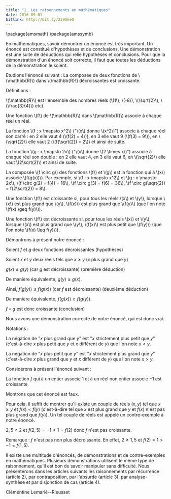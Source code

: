 ```yaml
---
title: "1. Les raisonnements en mathématiques"
date: 2016-09-01
bitlink: http://bit.ly/2z9AkeU
---
```


\package{amsmath}
\package{amssymb}

En mathématiques, savoir démontrer un énoncé est très important. Un énoncé est constitué d'hypothèses et de conclusions. Une démonstration est une suite de déductions qui relie hypothèses et conclusions. Pour que la démonstration d'un énoncé soit correcte, il faut que toutes les déductions de la démonstration le soient.

Etudions l'énoncé suivant : La composée de deux fonctions de \\(\mathbb{R}\\) dans \\(\mathbb{R}\\) décroissantes est croissante.

Définitions :

\\(\mathbb{R}\\) est l'ensemble des nombres réels (\\(1\\), \\(-8\\), \\(\sqrt{2}\\), \\(\frac{3}{4}\\) etc).
 
Une fonction \\(f\\) de \\(\mathbb{R}\\) dans \\(\mathbb{R}\\) associe à chaque réel un réel.

La fonction \\(f : x \mapsto x^2\\) ("\\(x\\) donne \\(x^2\\)") associe à chaque réel son carré : en 2 elle vaut 4 (\\(f(2) = 4\\)), en 3 elle vaut 9 (\\(f(3) = 9\\)), en \\(\sqrt{2}\\) elle vaut 2 (\\(f(\sqrt{2}) = 2\\)) et ainsi de suite.

La fonction \\(g : x \mapsto 2x\\) ("\\(x\\) donne \\(2 \times x\\)") associe à chaque réel son double : en 2 elle vaut 4, en 3 elle vaut 6, en \\(\sqrt{2}\\) elle vaut \\(2\sqrt{2}\\) et ainsi de suite.

La composée \\(f \circ g\\) des fonctions \\(f\\) et \\(g\\) est la fonction qui à \\(x\\) associe \\(f(g(x))\\).
Par exemple, si \\(f : x \mapsto x^2\\) et \\(g : x \mapsto 2x\\), \\(f \circ g(2) = f(4) = 16\\), \\(f \circ g(3) = f(6) = 36\\), \\(f \circ g(\sqrt{2}) = f(2\sqrt{2}) = 8\\).

Une fonction \\(f\\) est croissante si, pour tous les réels \\(x\\) et \\(y\\), lorsque \\(x\\) est plus grand que \\(y\\), \\(f(x)\\) est plus grand que \\(f(y)\\) (que l'on note \\(f(x) \geq f(y)\\)).

Une fonction \\(f\\) est décroissante si, pour tous les réels \\(x\\) et \\(y\\), lorsque \\(x\\) est plus grand que \\(y\\), \\(f(x)\\) est plus petit que \\(f(y)\\) (que l'on note \\(f(x) \leq f(y)\\)).

Démontrons à présent notre énoncé :

Soient $f$ et $g$ deux fonctions décroissantes (hypothèses) 

Soient $x$ et $y$ deux réels tels que $x \geq y$ ($x$ plus grand que $y$)

$g(x) \leq g(y)$ (car $g$ est décroissante) (première déduction)

De manière équivalente, $g(y) \geq g(x)$.

Ainsi, $f(g(y)) \leq f(g(x))$ (car $f$ est décroissante) (deuxième déduction)

De manière équivalente, $f(g(x)) \geq f(g(y))$.

$f \circ g$ est donc croissante (conclusion)

Nous avons une démonstration correcte de notre énoncé, qui est donc vrai.

Notations :

La négation de "$x$ plus grand que $y$" est "$x$ strictement plus petit que $y$" (c'est-à-dire $x$ plus petit que $y$ et $x$ différent de $y$) que l'on note $x < y$.

La négation de "$x$ plus petit que $y$" est "$x$ strictement plus grand que $y$" (c'est-à-dire $x$ plus grand que $y$ et $x$ différent de $y$) que l'on note $x > y$.

Considérons à présent l'énoncé suivant : 

La fonction $f$ qui à un entier associe $1$ et à un réel non entier associe $-1$ est croissante.

Montrons que cet énoncé est faux. 

Pour cela, il suffit de montrer qu'il existe un couple de réels $(x,y)$ tel que $x \geq y$ et $f(x) < f(y)$ (c'est-à-dire tel que $x$ est plus grand que $y$ et $f(x)$ n'est pas plus grand que $f(y)$). Un tel couple de réels est appelé un contre-exemple à notre énoncé.

$2,5 \geq 2$ et $f(2,5) = -1 < 1 = f(2)$ donc $f$ n'est pas croissante.

Remarque : $f$ n'est pas non plus décroissante. En effet, $2 \geq 1,5$ et $f(2) = 1 > -1 = f(1,5)$.

Il existe une multitude d'énoncés, de démonstrations et de contre-exemples en mathématiques. Plusieurs démonstrations utilisent le même type de raisonnement, qu'il est bon de savoir manipuler sans difficulté. Nous présenterons dans les articles suivants les raisonnements par récurrence (article 2), par contraposition, par l'absurde (article 3), par analyse-synthèse et par disjonction de cas (article 4).

Clémentine Lemarié--Rieusset
